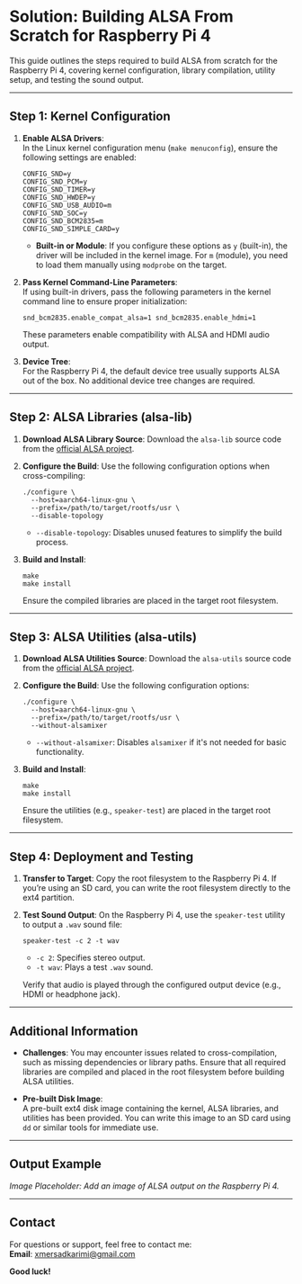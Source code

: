 # Solution: Building ALSA From Scratch for Raspberry Pi 4

This guide outlines the steps required to build ALSA from scratch for the Raspberry Pi 4, covering kernel configuration, library compilation, utility setup, and testing the sound output.

---

## Step 1: Kernel Configuration

1. **Enable ALSA Drivers**:  
   In the Linux kernel configuration menu (`make menuconfig`), ensure the following settings are enabled:

   ```
   CONFIG_SND=y
   CONFIG_SND_PCM=y
   CONFIG_SND_TIMER=y
   CONFIG_SND_HWDEP=y
   CONFIG_SND_USB_AUDIO=m
   CONFIG_SND_SOC=y
   CONFIG_SND_BCM2835=m
   CONFIG_SND_SIMPLE_CARD=y
   ```

   - **Built-in or Module**: If you configure these options as `y` (built-in), the driver will be included in the kernel image. For `m` (module), you need to load them manually using `modprobe` on the target.

2. **Pass Kernel Command-Line Parameters**:  
   If using built-in drivers, pass the following parameters in the kernel command line to ensure proper initialization:

   ```
   snd_bcm2835.enable_compat_alsa=1 snd_bcm2835.enable_hdmi=1
   ```

   These parameters enable compatibility with ALSA and HDMI audio output.

3. **Device Tree**:  
   For the Raspberry Pi 4, the default device tree usually supports ALSA out of the box. No additional device tree changes are required.

---

## Step 2: ALSA Libraries (alsa-lib)

1. **Download ALSA Library Source**:
   Download the `alsa-lib` source code from the [official ALSA project](https://alsa-project.org).

2. **Configure the Build**:
   Use the following configuration options when cross-compiling:

   ```
   ./configure \
     --host=aarch64-linux-gnu \
     --prefix=/path/to/target/rootfs/usr \
     --disable-topology
   ```

   - `--disable-topology`: Disables unused features to simplify the build process.

3. **Build and Install**:
   ```
   make
   make install
   ```

   Ensure the compiled libraries are placed in the target root filesystem.

---

## Step 3: ALSA Utilities (alsa-utils)

1. **Download ALSA Utilities Source**:
   Download the `alsa-utils` source code from the [official ALSA project](https://alsa-project.org).

2. **Configure the Build**:
   Use the following configuration options:

   ```
   ./configure \
     --host=aarch64-linux-gnu \
     --prefix=/path/to/target/rootfs/usr \
     --without-alsamixer
   ```

   - `--without-alsamixer`: Disables `alsamixer` if it's not needed for basic functionality.

3. **Build and Install**:
   ```
   make
   make install
   ```

   Ensure the utilities (e.g., `speaker-test`) are placed in the target root filesystem.

---

## Step 4: Deployment and Testing

1. **Transfer to Target**:
   Copy the root filesystem to the Raspberry Pi 4. If you’re using an SD card, you can write the root filesystem directly to the ext4 partition.

2. **Test Sound Output**:
   On the Raspberry Pi 4, use the `speaker-test` utility to output a `.wav` sound file:
   ```
   speaker-test -c 2 -t wav
   ```
   - `-c 2`: Specifies stereo output.
   - `-t wav`: Plays a test `.wav` sound.

   Verify that audio is played through the configured output device (e.g., HDMI or headphone jack).

---

## Additional Information

- **Challenges**: You may encounter issues related to cross-compilation, such as missing dependencies or library paths. Ensure that all required libraries are compiled and placed in the root filesystem before building ALSA utilities.

- **Pre-built Disk Image**:  
  A pre-built ext4 disk image containing the kernel, ALSA libraries, and utilities has been provided. You can write this image to an SD card using `dd` or similar tools for immediate use.

---

## Output Example

*Image Placeholder: Add an image of ALSA output on the Raspberry Pi 4.*

---

## Contact

For questions or support, feel free to contact me:  
**Email**: [xmersadkarimi@gmail.com](mailto:xmersadkarimi@gmail.com)

**Good luck!**